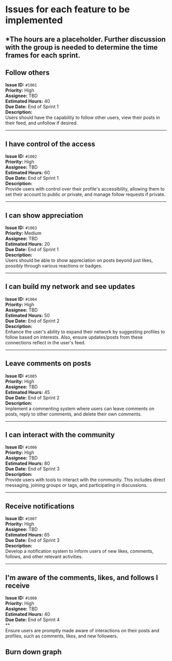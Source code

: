 # Issues for each feature to be implemented
## *The hours are a placeholder. Further discussion with the group is needed to determine the time frames for each sprint. 

## Follow others
**Issue ID:** `#1001`  
**Priority:** High  
**Assignee:** TBD  
**Estimated Hours:** 40  
**Due Date:** End of Sprint 1  
**Description:**  
Users should have the capability to follow other users, view their posts in their feed, and unfollow if desired.

---

## I have control of the access
**Issue ID:** `#1002`  
**Priority:** High  
**Assignee:** TBD  
**Estimated Hours:** 60  
**Due Date:** End of Sprint 1  
**Description:**  
Provide users with control over their profile's accessibility, allowing them to set their account to public or private, and manage follow requests if private.

---

## I can show appreciation
**Issue ID:** `#1003`  
**Priority:** Medium  
**Assignee:** TBD  
**Estimated Hours:** 20  
**Due Date:** End of Sprint 1  
**Description:**  
Users should be able to show appreciation on posts beyond just likes, possibly through various reactions or badges.

---

## I can build my network and see updates
**Issue ID:** `#1004`  
**Priority:** High  
**Assignee:** TBD  
**Estimated Hours:** 50  
**Due Date:** End of Sprint 2  
**Description:**  
Enhance the user's ability to expand their network by suggesting profiles to follow based on interests. Also, ensure updates/posts from these connections reflect in the user's feed.

---

## Leave comments on posts
**Issue ID:** `#1005`  
**Priority:** High  
**Assignee:** TBD  
**Estimated Hours:** 45  
**Due Date:** End of Sprint 2  
**Description:**  
Implement a commenting system where users can leave comments on posts, reply to other comments, and delete their own comments.

---

## I can interact with the community
**Issue ID:** `#1006`  
**Priority:** High  
**Assignee:** TBD  
**Estimated Hours:** 80  
**Due Date:** End of Sprint 3  
**Description:**  
Provide users with tools to interact with the community. This includes direct messaging, joining groups or tags, and participating in discussions.

---

## Receive notifications
**Issue ID:** `#1007`  
**Priority:** High  
**Assignee:** TBD  
**Estimated Hours:** 65  
**Due Date:** End of Sprint 3  
**Description:**  
Develop a notification system to inform users of new likes, comments, follows, and other relevant activities.

---

## I'm aware of the comments, likes, and follows I receive
**Issue ID:** `#1008`  
**Priority:** High  
**Assignee:** TBD  
**Estimated Hours:** 40  
**Due Date:** End of Sprint 4  
**  
Ensure users are promptly made aware of interactions on their posts and profiles, such as comments, likes, and new followers.

## Burn down graph 





